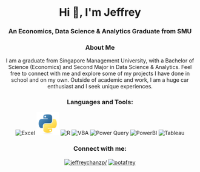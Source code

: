 <h1 align="center">Hi 👋, I'm Jeffrey</h1>
<h3 align="center">An Economics, Data Science & Analytics Graduate from SMU</h3>

<h3 align="center">About Me</h3>
<p align="center">
I am a graduate from Singapore Management University, with a Bachelor of Science (Economics) and Second Major in Data Science & Analytics. Feel free to connect with me and explore some of my projects I have done in school and on my own. Outside of academic and work, I am a huge car enthusiast and I seek unique experiences. 
</p>

<h3 align="center">Languages and Tools:</h3>
<p align="center">
  <img src="https://upload.wikimedia.org/wikipedia/commons/thumb/7/73/Microsoft_Excel_2013-2019_logo.svg/1200px-Microsoft_Excel_2013-2019_logo.svg.png" alt="Excel" width="60" height="60"/>
  <img src="https://raw.githubusercontent.com/devicons/devicon/master/icons/python/python-original.svg" alt="python" width="60" height="60"/> 
  <img src="https://upload.wikimedia.org/wikipedia/commons/c/c1/Rlogo.png?20160228215355" alt="R" width="60" height="60"/>
  <img src="https://media.licdn.com/dms/image/D4D12AQGTQ6a9BvvEAA/article-cover_image-shrink_720_1280/0/1675951891005?e=2147483647&v=beta&t=sVXZc-MdZl_g1IaSjJfTXNXJ9Ctjf_uLGZFVYyOX7g0" alt="VBA" width="60" height="60"/>
  <img src="https://images.squarespace-cdn.com/content/v1/57cfc8a3d482e945c66724f7/1600662650490-CMF3YCZ6W9XOOK5V3XEU/Power+Query+Upload" alt="Power Query" width="50" height="60"/>
  <img src="https://encrypted-tbn0.gstatic.com/images?q=tbn:ANd9GcRqxI9HWMvzL3a3THnowA9VDnvEUW5jEJ_HmGsdYkphbA&s" alt="PowerBI" width="110" height="60"/>
  <img src="https://logowik.com/content/uploads/images/tableau2666.logowik.com.webp" alt="Tableau" width="80" height="60"/>
</p>

<h3 align="center">Connect with me:</h3>
<p align="center">
<a href="https://linkedin.com/in/jeffreychanzp/" target="blank"><img align="center" src="https://raw.githubusercontent.com/rahuldkjain/github-profile-readme-generator/master/src/images/icons/Social/linked-in-alt.svg" alt="jeffreychanzp/" height="30" width="40" /></a> 
<a href="https://instagram.com/potafrey" target="blank"><img align="center" src="https://raw.githubusercontent.com/rahuldkjain/github-profile-readme-generator/master/src/images/icons/Social/instagram.svg" alt="potafrey" height="30" width="40" /></a>
</p>
